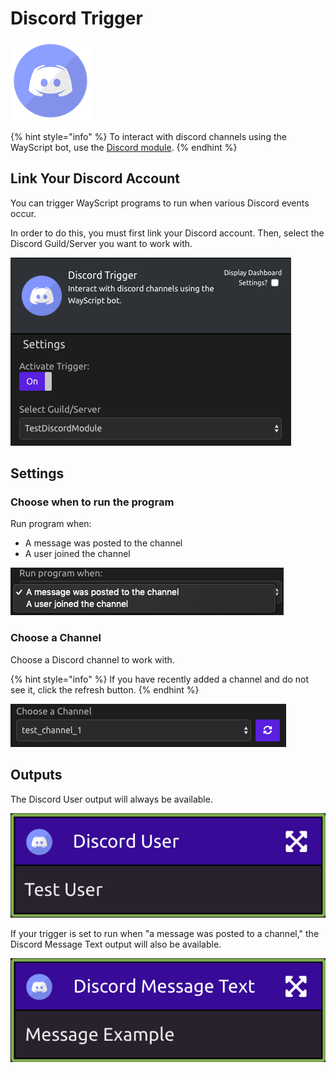 # Discord Trigger

![Run your program when Discord events occur.](../../.gitbook/assets/discord.png)

{% hint style="info" %}
To interact with discord channels using the WayScript bot, use the [Discord module](../modules/discord.md).
{% endhint %}

## Link Your Discord Account

You can trigger WayScript programs to run when various Discord events occur.

In order to do this, you must first link your Discord account. Then, select the Discord Guild/Server you want to work with.

![](../../.gitbook/assets/img1%20%282%29.png)

## Settings

### Choose when to run the program

Run program when:

* A message was posted to the channel
* A user joined the channel

![](../../.gitbook/assets/img2.png)

### Choose a Channel

Choose a Discord channel to work with.

{% hint style="info" %}
If you have recently added a channel and do not see it, click the refresh button.
{% endhint %}

![](../../.gitbook/assets/img3%20%285%29.png)

## Outputs

The Discord User output will always be available.

![](../../.gitbook/assets/img4%20%281%29.png)

If your trigger is set to run when "a message was posted to a channel," the Discord Message Text output will also be available.

![](../../.gitbook/assets/img5.png)

